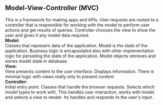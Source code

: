 ## Model-View-Controller (MVC)

This is a framework for making apps and APIs. User requests are routed to a controller that is responsible for working with the model to perform user actions and get results of queries. Controller chooses the view to show the user and gives it any model data required.  
**Model:**  
Classes that represent data of the application. Model is the state of the application. Business logic is encapsulated also with other implementation logic for persisting the state of the application. Model objects retrieves and stores model state in database.   
**View:**  
View presents content to the user interface. Displays information. There is minimal logic with views really only to present content.  
**Controller:**  
Initial entry point. Classes that handle the browser requests.  Selects which model types to work with. This handles user interaction, works with model and selects a view to render. Its handles and responds to the user's input. 

